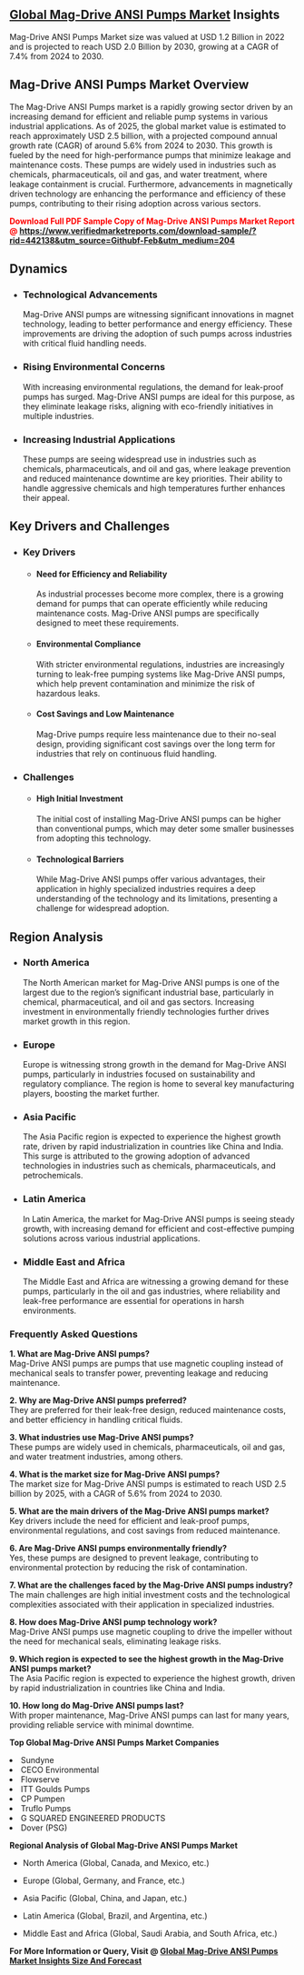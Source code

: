 <h2><a href="https://www.verifiedmarketreports.com/download-sample/?rid=442138&amp;utm_source=Githubf&amp;utm_medium=204" target="_blank">Global Mag-Drive ANSI Pumps Market</a> Insights</h2><p>Mag-Drive ANSI Pumps Market size was valued at USD 1.2 Billion in 2022 and is projected to reach USD 2.0 Billion by 2030, growing at a CAGR of 7.4% from 2024 to 2030.</p><p><h2>Mag-Drive ANSI Pumps Market Overview</h2> <p>The Mag-Drive ANSI Pumps market is a rapidly growing sector driven by an increasing demand for efficient and reliable pump systems in various industrial applications. As of 2025, the global market value is estimated to reach approximately USD 2.5 billion, with a projected compound annual growth rate (CAGR) of around 5.6% from 2024 to 2030. This growth is fueled by the need for high-performance pumps that minimize leakage and maintenance costs. These pumps are widely used in industries such as chemicals, pharmaceuticals, oil and gas, and water treatment, where leakage containment is crucial. Furthermore, advancements in magnetically driven technology are enhancing the performance and efficiency of these pumps, contributing to their rising adoption across various sectors. <p><strong><p><span class=""><span style="color: #ff0000;"><strong>Download Full PDF Sample Copy of Mag-Drive ANSI Pumps Market Report</strong> @ </span><a href="https://www.verifiedmarketreports.com/download-sample/?rid=442138&amp;utm_source=Githubf-Feb&amp;utm_medium=204" target="_blank">https://www.verifiedmarketreports.com/download-sample/?rid=442138&amp;utm_source=Githubf-Feb&amp;utm_medium=204</a></span></p></strong></p> <h2>Dynamics</h2> <ul> <li><h3>Technological Advancements</h3>Mag-Drive ANSI pumps are witnessing significant innovations in magnet technology, leading to better performance and energy efficiency. These improvements are driving the adoption of such pumps across industries with critical fluid handling needs.</li> <li><h3>Rising Environmental Concerns</h3>With increasing environmental regulations, the demand for leak-proof pumps has surged. Mag-Drive ANSI pumps are ideal for this purpose, as they eliminate leakage risks, aligning with eco-friendly initiatives in multiple industries.</li> <li><h3>Increasing Industrial Applications</h3>These pumps are seeing widespread use in industries such as chemicals, pharmaceuticals, and oil and gas, where leakage prevention and reduced maintenance downtime are key priorities. Their ability to handle aggressive chemicals and high temperatures further enhances their appeal.</li> </ul> <h2>Key Drivers and Challenges</h2> <ul> <li><h3>Key Drivers</h3> <ul> <li><h4>Need for Efficiency and Reliability</h4>As industrial processes become more complex, there is a growing demand for pumps that can operate efficiently while reducing maintenance costs. Mag-Drive ANSI pumps are specifically designed to meet these requirements.</li> <li><h4>Environmental Compliance</h4>With stricter environmental regulations, industries are increasingly turning to leak-free pumping systems like Mag-Drive ANSI pumps, which help prevent contamination and minimize the risk of hazardous leaks.</li> <li><h4>Cost Savings and Low Maintenance</h4>Mag-Drive pumps require less maintenance due to their no-seal design, providing significant cost savings over the long term for industries that rely on continuous fluid handling.</li> </ul> </li> <li><h3>Challenges</h3> <ul> <li><h4>High Initial Investment</h4>The initial cost of installing Mag-Drive ANSI pumps can be higher than conventional pumps, which may deter some smaller businesses from adopting this technology.</li> <li><h4>Technological Barriers</h4>While Mag-Drive ANSI pumps offer various advantages, their application in highly specialized industries requires a deep understanding of the technology and its limitations, presenting a challenge for widespread adoption.</li> </ul> </li> </ul> <h2>Region Analysis</h2> <ul> <li><h3>North America</h3>The North American market for Mag-Drive ANSI pumps is one of the largest due to the region’s significant industrial base, particularly in chemical, pharmaceutical, and oil and gas sectors. Increasing investment in environmentally friendly technologies further drives market growth in this region.</li> <li><h3>Europe</h3>Europe is witnessing strong growth in the demand for Mag-Drive ANSI pumps, particularly in industries focused on sustainability and regulatory compliance. The region is home to several key manufacturing players, boosting the market further.</li> <li><h3>Asia Pacific</h3>The Asia Pacific region is expected to experience the highest growth rate, driven by rapid industrialization in countries like China and India. This surge is attributed to the growing adoption of advanced technologies in industries such as chemicals, pharmaceuticals, and petrochemicals.</li> <li><h3>Latin America</h3>In Latin America, the market for Mag-Drive ANSI pumps is seeing steady growth, with increasing demand for efficient and cost-effective pumping solutions across various industrial applications.</li> <li><h3>Middle East and Africa</h3>The Middle East and Africa are witnessing a growing demand for these pumps, particularly in the oil and gas industries, where reliability and leak-free performance are essential for operations in harsh environments.</li> </ul> <h3>Frequently Asked Questions</h3> <p><strong>1. What are Mag-Drive ANSI pumps?</strong><br>Mag-Drive ANSI pumps are pumps that use magnetic coupling instead of mechanical seals to transfer power, preventing leakage and reducing maintenance.</p> <p><strong>2. Why are Mag-Drive ANSI pumps preferred?</strong><br>They are preferred for their leak-free design, reduced maintenance costs, and better efficiency in handling critical fluids.</p> <p><strong>3. What industries use Mag-Drive ANSI pumps?</strong><br>These pumps are widely used in chemicals, pharmaceuticals, oil and gas, and water treatment industries, among others.</p> <p><strong>4. What is the market size for Mag-Drive ANSI pumps?</strong><br>The market size for Mag-Drive ANSI pumps is estimated to reach USD 2.5 billion by 2025, with a CAGR of 5.6% from 2024 to 2030.</p> <p><strong>5. What are the main drivers of the Mag-Drive ANSI pumps market?</strong><br>Key drivers include the need for efficient and leak-proof pumps, environmental regulations, and cost savings from reduced maintenance.</p> <p><strong>6. Are Mag-Drive ANSI pumps environmentally friendly?</strong><br>Yes, these pumps are designed to prevent leakage, contributing to environmental protection by reducing the risk of contamination.</p> <p><strong>7. What are the challenges faced by the Mag-Drive ANSI pumps industry?</strong><br>The main challenges are high initial investment costs and the technological complexities associated with their application in specialized industries.</p> <p><strong>8. How does Mag-Drive ANSI pump technology work?</strong><br>Mag-Drive ANSI pumps use magnetic coupling to drive the impeller without the need for mechanical seals, eliminating leakage risks.</p> <p><strong>9. Which region is expected to see the highest growth in the Mag-Drive ANSI pumps market?</strong><br>The Asia Pacific region is expected to experience the highest growth, driven by rapid industrialization in countries like China and India.</p> <p><strong>10. How long do Mag-Drive ANSI pumps last?</strong><br>With proper maintenance, Mag-Drive ANSI pumps can last for many years, providing reliable service with minimal downtime.</p> </p><p><strong>Top Global Mag-Drive ANSI Pumps Market Companies</strong></p><div data-test-id=""><p><li>Sundyne</li><li> CECO Environmental</li><li> Flowserve</li><li> ITT Goulds Pumps</li><li> CP Pumpen</li><li> Truflo Pumps</li><li> G SQUARED ENGINEERED PRODUCTS</li><li> Dover (PSG)</li></p><div><strong>Regional Analysis of&nbsp;Global Mag-Drive ANSI Pumps Market</strong></div><ul><li dir="ltr"><p dir="ltr">North America&nbsp;(Global, Canada, and Mexico, etc.)</p></li><li dir="ltr"><p dir="ltr">Europe (Global, Germany, and France, etc.)</p></li><li dir="ltr"><p dir="ltr">Asia Pacific&nbsp;(Global, China, and Japan, etc.)</p></li><li dir="ltr"><p dir="ltr">Latin America&nbsp;(Global, Brazil, and Argentina, etc.)</p></li><li dir="ltr">Middle East and Africa&nbsp;(Global, Saudi Arabia, and South Africa, etc.)</li></ul><p><strong>For More Information or Query, Visit @&nbsp;</strong><strong><a href="https://www.verifiedmarketreports.com/product/mag-drive-ansi-pumps-market/?utm_source=Githubf&amp;utm_medium=204" target="_blank">Global Mag-Drive ANSI Pumps Market Insights Size And Forecast</a></strong></p></div>
